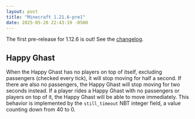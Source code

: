 ```yaml
---
layout: post
title: "Minecraft 1.21.6-pre1"
date: 2025-05-28 22:43:19 -0500
---
```


The first pre-release for 1.12.6 is out! See the [changelog](https://www.minecraft.net/en-us/article/minecraft-1-21-6-pre-release-1).

## Happy Ghast

When the Happy Ghast has no players on top of itself, excluding passengers (checked every tick), it will stop moving for half a second. If there are also no passengers, the Happy Ghast will stop moving for two seconds instead. If a player rides a Happy Ghast with no passengers or players on top of it, the Happy Ghast will be able to move immediately. This behavior is implemented by the `still_timeout` NBT integer field, a value counting down from 40 to 0.

